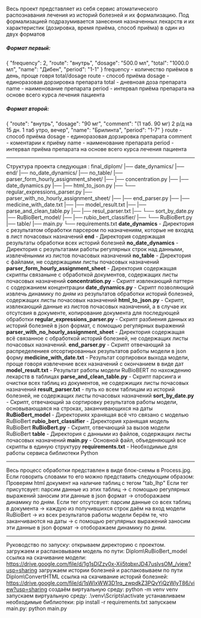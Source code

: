 Весь проект представляет из себя сервис атоматического распознавания лечения из историй болезней и их формализацию.
Под формализацией подразумивается занесения назначенных лекарств и их характеристик (дозировка, время приёма, способ приёма) в один из двух форматов
##### Формат первый:
{
    "frequency": 2,
    "route": "внутрь",
    "dosage": "500.0 мл",
    "total": "1000.0 мл",
    "name": "Дибен",
    "period": "1-1"
  }
  frequency - количество приёмов в день, проще говря total/dosage
  route - способ приёма
  dosage - единоразовая дорзировка препарата
  total - дневноая доза препарата
  name - наименование препарата
  period - интервал приёма препарата на основе всего курса лечения пациента
  ##### Формат второй:
  {
    "route": "внутрь",
    "dosage": "90 мг",
    "comment": "(1 таб. 90 мг) 2 р/д на 15 дн. 1 таб утро, вечер",
    "name": "Брилинта",
    "period": "1-7"
  }
  route - способ приёма
  dosage - единоразовая дорзировка препарата
  comment - коментарии к приёму
  name - наименование препарата
  period - интервал приёма препарата на основе всего курса лечения пациента
  _________________________________________________
  Структура проекта следующая :
  final_diplom/
|── date_dynamics/
|── end/
|── no_date_dynamics/
|── no_table/
|── parser_form_hourly_assignment_sheet/
|──     |── concentration.py
|──     |── date_dynamics.py
|──     |── html_to_json.py
|──     └── regular_expressions_parser.py
|── parser_with_no_hourly_assignment_sheet/
|──     |── end_parser.py
|──     |── medicine_with_date.txt
|──     |── model_result.txt
|──     |── parse_and_clean_table.py
|──     |── resul_parser.txt
|──     └── sort_by_date.py
|── RuBioBert_model/
|──     |── rubio_bert_classifier/
|──     └── RuBioBert.py
|── table/
|── main.py
└── requirements.txt
**date_dynamics** - Директория с результатом обработки парсером по назначениям, которые не входяд в лист почасовых назначений
**end** - Директория содержащая результаты обработки всех историй болезней
**no_date_dynamics** - Директория с результатами работы регулярных строк над данными, извлечёнынми из листов почасовых назначений
**no_table** - Директория с файлами, не содержащими листы почасовых назначений
**parser_form_hourly_assignment_sheet** - Директория содержащая скрипты  связаныне с обработкой документов, содержащих листы почасовых назначений
**concentration.py** - Скрипт извлекающий паттерн с содержанием концентрации
**date_dynamics.py** - Скрипт позволяющий извлечь динамику по дням из результатов обработки историй болезней, содержащих листы почасовых назначений
**html_to_json.py** - Скрипт, извлекающий данные из листов почасовых назначений, а в случае их отсутсвия в документе, копирование документа для последующей обработки
**regular_expressions_parser.py** - Скрипт разбиения данных из историй болезней в json формат, с помощью регулярных выражений
**parser_with_no_hourly_assignment_sheet** - Директория содержащая всё связанное с обработкой историй болезней, не содержащих листы почасовых назначений.
**end_parser.py** - Скрипт отвечающий за распределениея отсортированных результатов работы модели в json форму
 **medicine_with_date.txt** - Результат сортировки выхода модели, проще говоря извлечение всех назначений с окончанием в виде дат
 **model_result.txt** - Результат работы модели RuBioBERT по нахождению лекарств в таблицах
 **parse_and_clean_table.py** - Скрипт парсинга и очистки всех таблиц из документов, не содержищих листы почасовых назначений
 **result_parser.txt** - путь ко всем таблицам из историй болезней, не содержащих листы почасовых назначений
 **sort_by_date.py** - Скрипт, отвечающий за сортировку результатов работы модели, основывающаяся на строках, заканчивающихся на даты
 **RuBioBert_model** - Директориях хранящая всё что связано с моделью RuBioBert 
 **rubio_bert_classifier** - Директория хранящая модель RuBioBert
 **RuBioBert.py** - Скрипт, отвечающий за вызов модели RuBioBert
 **table** - Директория с данными из файлов, содержащих листы почасовых назначений
 **main.py** - Основной файл, объеденяющий все скрипты в единую структуру
 **requirements.txt** - Необходимые для работы сервиса библиотеки Python
  _________________________________________________
  Весь процесс обработки представлен в виде блок-схемы в Process.jpg.
  Если говорить словами то его можно представить следующим образом:
  Проверям html документ на наличие таблиц с тегом "tab_lhp"
  Если тег присутсвует:
  парсим данные из этих таблиц -> с помощью регулярных выражений заносим эти данные в json формат -> отоборажаем динамику по дням.
  Если тег отсутсвует:
  парсим данные со всех таблиц в документа -> каждую из получившихся строк даём на вход модели RuBioBert -> из всех результатов работы модели берём те, что заканчиваются на даты -> с помощью регулярных выражений заносим эти данные в json формат -> отоборажаем динамику по дням.
 _________________________________________________
 Руководство по запуску:
 открываем директорию с проектом.
загружаем и распаковываем модель по пути: Diplom\RuBioBert_model\
ссылка на скачивание модели: https://drive.google.com/file/d/1g1sDlZzv0x-Xii5tqbxrJD47uslvsOM_/view?usp=sharing
загружаем истории болезней и распаковываем по пути Diplom\ConvertHTML
ссылка на скачивание историй болезней: https://drive.google.com/file/d/1sWIxWW3D1rq_zwpdkZ3PQvYiQzWlyT86/view?usp=sharing
 создаём виртуальную среду: python -m venv venv
запускаем виртуальную среду: .\venv\Scripts\activate
устанавливаем необходимые библиотеки: pip install -r requirements.txt
запускаем main.py: python main.py